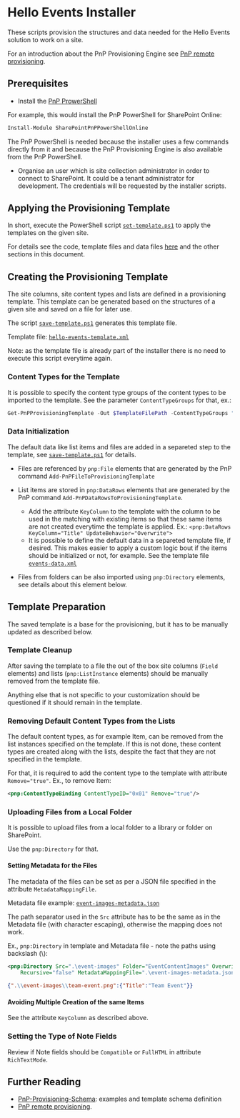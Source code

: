 # Hello Events Installer

These scripts provision the structures and data needed for the Hello Events solution to work on a site.

For an introduction about the PnP Provisioning Engine see [PnP remote provisioning](https://docs.microsoft.com/en-us/sharepoint/dev/solution-guidance/pnp-remote-provisioning).

## Prerequisites

* Install the [PnP ProwerShell](https://docs.microsoft.com/en-us/powershell/sharepoint/sharepoint-pnp/sharepoint-pnp-cmdlets?view=sharepoint-ps#installation)

For example, this would install the PnP PowerShell for SharePoint Online:

```PowerShell
Install-Module SharePointPnPPowerShellOnline
```

The PnP PowerShell is needed because the installer uses a few commands directly from it and because the PnP Provisioning Engine is also available from the PnP PowerShell.

* Organise an user which is site collection administrator in order to connect to SharePoint. It could be a tenant administrator for development. The credentials will be requested by the installer scripts.

## Applying the Provisioning Template

In short, execute the PowerShell script [`set-template.ps1`](./set-template.ps1) to apply the templates on the given site.

For details see the code, template files and data files [here](./) and the other sections in this document.

## Creating the Provisioning Template

The site columns, site content types and lists are defined in a provisioning template. This template can be generated based on the structures of a given site and saved on a file for later use.

The script [`save-template.ps1`](./save-template.ps1) generates this template file.

Template file: [`hello-events-template.xml`](./hello-events-template.xml)

Note: as the template file is already part of the installer there is no need to execute this script everytime again.

### Content Types for the Template

It is possible to specify the content type groups of the content types to be imported to the template. See the parameter `ContentTypeGroups` for that, ex.:

```PowerShell
Get-PnPProvisioningTemplate -Out $TemplateFilePath -ContentTypeGroups "_Hello Events"
```

### Data Initialization

The default data like list items and files are added in a separeted step to the template, see [`save-template.ps1`](./save-template.ps1) for details.

* Files are referenced by `pnp:File` elements that are generated by the PnP command `Add-PnPFileToProvisioningTemplate`

* List items are stored in `pnp:DataRows` elements that are generated by the PnP command `Add-PnPDataRowsToProvisioningTemplate`.
  * Add the attribute `KeyColumn` to the template with the column to be used in the matching with existing items so that these same items are not created everytime the template is applied. Ex.: `<pnp:DataRows KeyColumn="Title" UpdateBehavior="Overwrite">`
  * It is possible to define the default data in a separeted template file, if desired. This makes easier to apply a custom logic bout if the items should be initialized or not, for example. See the template file [`events-data.xml`](./events-data.xml)

* Files from folders can be also imported using `pnp:Directory` elements, see details about this element below.

## Template Preparation

The saved template is a base for the provisioning, but it has to be manually updated as described below.

### Template Cleanup

After saving the template to a file the out of the box site columns (`Field` elements) and lists (`pnp:ListInstance` elements) should be manually removed from the template file.

Anything else that is not specific to your customization should be questioned if it should remain in the template.

### Removing Default Content Types from the Lists

The default content types, as for example Item, can be removed from the list instances specified on the template. If this is not done, these content types are created along with the lists, despite the fact that they are not specified in the template.

For that, it is required to add the content type to the template with attribute `Remove="true"`. Ex., to remove Item:

```Xml
<pnp:ContentTypeBinding ContentTypeID="0x01" Remove="true"/>
```

### Uploading Files from a Local Folder

It is possible to upload files from a local folder to a library or folder on SharePoint.

Use the `pnp:Directory` for that.

#### Setting Metadata for the Files

The metadata of the files can be set as per a JSON file specified in the attribute `MetadataMappingFile`.

Metadata file example: [`event-images-metadata.json`](./event-images-metadata.json)

The path separator used in the `Src` attribute has to be the same as in the Metadata file (with character escaping), otherwise the mapping does not work. 

Ex., `pnp:Directory` in template and Metadata file - note the paths using backslash (\\):

```Xml
<pnp:Directory Src=".\event-images" Folder="EventContentImages" Overwrite="true"
    Recursive="false" MetadataMappingFile=".\event-images-metadata.json" />
```

```JSON
{".\\event-images\\team-event.png":{"Title":"Team Event"}}
```

#### Avoiding Multiple Creation of the same Items

See the attribute `KeyColumn` as described above.

### Setting the Type of Note Fields

Review if Note fields should be `Compatible` or `FullHTML` in attribute `RichTextMode`.

## Further Reading

* [PnP-Provisioning-Schema](https://github.com/SharePoint/PnP-Provisioning-Schema/): examples and template schema definition
* [PnP remote provisioning](https://docs.microsoft.com/en-us/sharepoint/dev/solution-guidance/pnp-remote-provisioning).